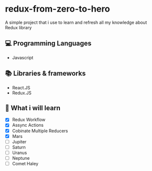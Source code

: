 # redux-from-zero-to-hero

A simple project that i use to learn and refresh all my knowledge about Redux library

## 💻 Programming Languages

- Javascript


## 📚 Libraries & frameworks

- React.JS
- Redux.JS

## 🧠 What i will learn


- [X] Redux Workflow
- [X] Assync Actions
- [x] Cobinate Multiple Reducers
- [x] Mars
- [ ] Jupiter
- [ ] Saturn
- [ ] Uranus
- [ ] Neptune
- [ ] Comet Haley
